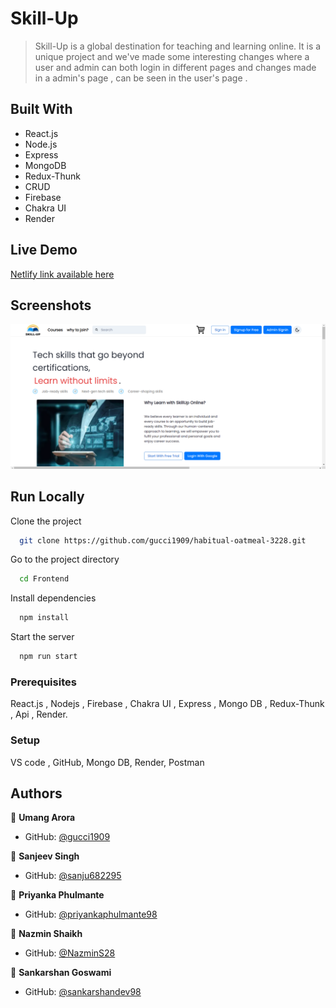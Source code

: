 # Skill-Up

> Skill-Up is a global destination for teaching and learning online. It is a unique project and we've made some interesting changes where a user and admin can both login in different pages and changes made in a admin's page , can be seen in the user's page .  

## Built With

- React.js
- Node.js
- Express 
- MongoDB
- Redux-Thunk
- CRUD
- Firebase
- Chakra UI
- Render

## Live Demo 

[Netlify link available here]()

## Screenshots

![App Screenshot](./image/Screenshot.png)

## Run Locally

Clone the project

```bash
  git clone https://github.com/gucci1909/habitual-oatmeal-3228.git
```

Go to the project directory

```bash
  cd Frontend
```

Install dependencies

```bash
  npm install
```

Start the server

```bash
  npm run start
```



### Prerequisites
React.js , Nodejs , Firebase , Chakra UI , Express , Mongo DB , Redux-Thunk , Api , Render.

### Setup
VS code , GitHub, Mongo DB, Render, Postman





## Authors

👤 **Umang Arora**

- GitHub: [@gucci1909](https://github.com/gucci1909)

👤 **Sanjeev Singh**

- GitHub: [@sanju682295](https://github.com/sanju682295)

👤 **Priyanka Phulmante**

- GitHub: [@priyankaphulmante98](https://github.com/priyankaphulmante98)

👤 **Nazmin Shaikh**

- GitHub: [@NazminS28](https://github.com/NazminS28)

👤 **Sankarshan Goswami**

- GitHub: [@sankarshandev98](https://github.com/sankarshandev98)
